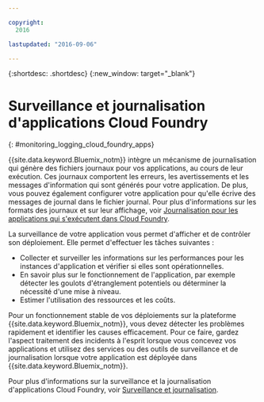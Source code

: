 ```yaml
---

copyright:
  2016

lastupdated: "2016-09-06"

---
```


{:shortdesc: .shortdesc}
{:new_window: target="_blank"}

# Surveillance et journalisation d'applications Cloud Foundry
{: #monitoring_logging_cloud_foundry_apps}

{{site.data.keyword.Bluemix_notm}} intègre un mécanisme de journalisation qui génère des fichiers journaux pour vos applications, au cours de
leur exécution. Ces journaux comportent les erreurs, les avertissements et les messages d'information qui sont générés pour votre application. 
De plus, vous pouvez également configurer votre application pour qu'elle écrive
des messages de journal dans le fichier journal. Pour plus d'informations sur les formats des
journaux et sur leur affichage, voir [Journalisation pour les applications qui s'exécutent dans Cloud Foundry](/docs/monitor_log/monitoringandlogging.html#logging_for_bluemix_apps).

La surveillance de votre application vous permet d'afficher et de contrôler son déploiement. Elle permet d'effectuer les tâches
suivantes :

* Collecter et surveiller les informations sur les performances pour les instances d'application et vérifier si elles sont opérationnelles.
* En savoir plus sur le fonctionnement de l'application, par exemple détecter les goulots d'étranglement potentiels ou déterminer la
nécessité d'une mise à niveau.
* Estimer l'utilisation des ressources et les coûts.

Pour un fonctionnement stable de vos déploiements sur la plateforme {{site.data.keyword.Bluemix_notm}}, vous devez détecter les problèmes
rapidement et identifier les causes efficacement. Pour ce faire, gardez l'aspect traitement des incidents à l'esprit lorsque vous concevez vos applications
et utilisez des services ou des outils de surveillance et de journalisation lorsque votre application est déployée dans {{site.data.keyword.Bluemix_notm}}.

Pour plus d'informations sur la surveillance et la journalisation d'applications Cloud Foundry, voir
[Surveillance et journalisation](/docs/monitor_log/monitoringandlogging.html).
